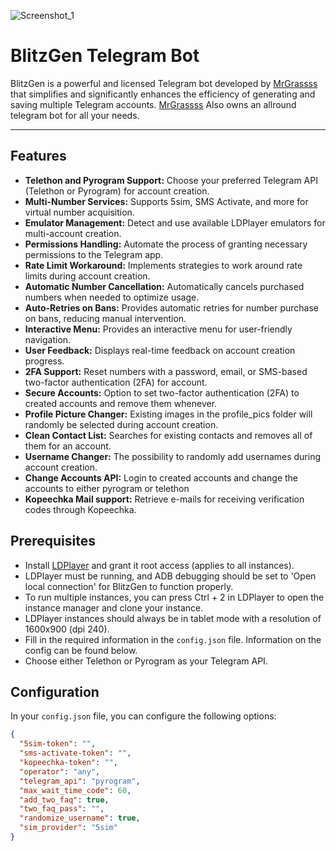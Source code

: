 ![Screenshot_1](https://github.com/MrGrasss/BlitzGen-Nr1TeleGen/assets/132838549/03626f5a-f70c-490f-9ca1-8c70a50fbe66)

# BlitzGen Telegram Bot

BlitzGen is a powerful and licensed Telegram bot developed by [MrGrassss](https://t.me/MrGrassss) that simplifies and significantly enhances the efficiency of generating and saving multiple Telegram accounts. 
[MrGrassss](https://t.me/MrGrassss) Also owns an allround telegram bot for all your needs.

---

## Features

- **Telethon and Pyrogram Support:** Choose your preferred Telegram API (Telethon or Pyrogram) for account creation.
- **Multi-Number Services:** Supports 5sim, SMS Activate, and more for virtual number acquisition.
- **Emulator Management:** Detect and use available LDPlayer emulators for multi-account creation.
- **Permissions Handling:** Automate the process of granting necessary permissions to the Telegram app.
- **Rate Limit Workaround:** Implements strategies to work around rate limits during account creation.
- **Automatic Number Cancellation:** Automatically cancels purchased numbers when needed to optimize usage.
- **Auto-Retries on Bans:** Provides automatic retries for number purchase on bans, reducing manual intervention.
- **Interactive Menu:** Provides an interactive menu for user-friendly navigation.
- **User Feedback:** Displays real-time feedback on account creation progress.
- **2FA Support:** Reset numbers with a password, email, or SMS-based two-factor authentication (2FA) for account.
- **Secure Accounts:** Option to set two-factor authentication (2FA) to created accounts and remove them whenever.
- **Profile Picture Changer:** Existing images in the profile_pics folder will randomly be selected during account creation.
- **Clean Contact List:** Searches for existing contacts and removes all of them for an account.
- **Username Changer:** The possibility to randomly add usernames during account creation.
- **Change Accounts API:** Login to created accounts and change the accounts to either pyrogram or telethon
- **Kopeechka Mail support:** Retrieve e-mails for receiving verification codes through Kopeechka.

## Prerequisites

- Install [LDPlayer](https://www.ldplayer.net/) and grant it root access (applies to all instances).
- LDPlayer must be running, and ADB debugging should be set to 'Open local connection' for BlitzGen to function properly.
- To run multiple instances, you can press Ctrl + 2 in LDPlayer to open the instance manager and clone your instance.
- LDPlayer instances should always be in tablet mode with a resolution of 1600x900 (dpi 240).
- Fill in the required information in the `config.json` file. Information on the config can be found below.
- Choose either Telethon or Pyrogram as your Telegram API.

## Configuration

In your `config.json` file, you can configure the following options:

```json
{
  "5sim-token": "",
  "sms-activate-token": "",
  "kopeechka-token": "",
  "operator": "any",
  "telegram_api": "pyrogram",
  "max_wait_time_code": 60,
  "add_two_faq": true,
  "two_faq_pass": "",
  "randomize_username": true,
  "sim_provider": "5sim"
}

